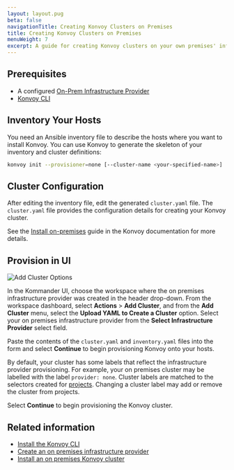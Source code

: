 ```yaml
---
layout: layout.pug
beta: false
navigationTitle: Creating Konvoy Clusters on Premises
title: Creating Konvoy Clusters on Premises
menuWeight: 7
excerpt: A guide for creating Konvoy clusters on your own premises' infrastructure
---
```


## Prerequisites

- A configured [On-Prem Infrastructure Provider][kommander-on-prem-provider]
- [Konvoy CLI][konvoy-cli]

## Inventory Your Hosts

You need an Ansible inventory file to describe the hosts where you want to install Konvoy. You can use Konvoy to generate the skeleton of your inventory and cluster definitions:

```bash
konvoy init --provisioner=none [--cluster-name <your-specified-name>]
```

## Cluster Configuration

After editing the inventory file, edit the generated `cluster.yaml` file. The `cluster.yaml` file provides the configuration details for creating your Konvoy cluster.

See the [Install on-premises][konvoy-on-prem-install] guide in the Konvoy documentation for more details.

## Provision in UI

![Add Cluster Options](/dkp/kommander/1.4/img/add-cluster.png)

In the Kommander UI, choose the workspace where the on premises infrastructure provider was created in the header drop-down. From the workspace dashboard, select **Actions** > **Add Cluster**, and from the **Add Cluster** menu, select the **Upload YAML to Create a Cluster** option. Select your on premises infrastructure provider from the **Select Infrastructure Provider** select field.

Paste the contents of the `cluster.yaml` and `inventory.yaml` files into the form and select **Continue** to begin provisioning Konvoy onto your hosts.

By default, your cluster has some labels that reflect the infrastructure provider provisioning. For example, your on premises cluster may be labelled with the label `provider: none`. Cluster labels are matched to the selectors created for [projects][projects]. Changing a cluster label may add or remove the cluster from projects.

Select **Continue** to begin provisioning the Konvoy cluster.

## Related information

- [Install the Konvoy CLI][konvoy-cli]
- [Create an on premises infrastructure provider][kommander-on-prem-provider]
- [Install an on premises Konvoy cluster][konvoy-on-prem-install]

[kommander-on-prem-provider]: /dkp/kommander/1.4/operations/infrastructure-providers/configure-on-prem-provider/
[konvoy-cli]: /dkp/konvoy/1.8/download/
[konvoy-on-prem-install]: /dkp/konvoy/1.8/install/install-onprem/
[projects]: /dkp/kommander/1.4/projects/
